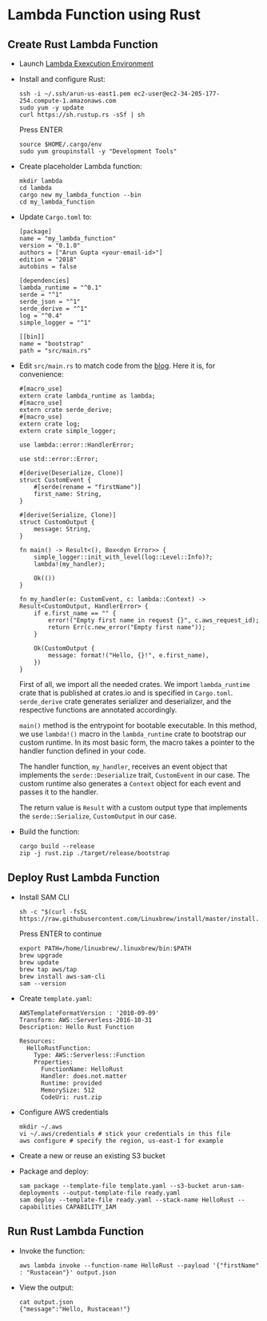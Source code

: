 # Lambda Function using Rust

## Create Rust Lambda Function

- Launch [Lambda Exexcution Environment](https://console.aws.amazon.com/ec2/v2/home#Images:visibility=public-images;search=amzn-ami-hvm-2017.03.1.20170812-x86_64-gp2)
- Install and configure Rust:

  ```
  ssh -i ~/.ssh/arun-us-east1.pem ec2-user@ec2-34-205-177-254.compute-1.amazonaws.com
  sudo yum -y update
  curl https://sh.rustup.rs -sSf | sh
  ```

  Press ENTER

  ```
  source $HOME/.cargo/env
  sudo yum groupinstall -y "Development Tools"
  ```

- Create placeholder Lambda function:

  ```
  mkdir lambda
  cd lambda
  cargo new my_lambda_function --bin
  cd my_lambda_function
  ```

- Update `Cargo.toml` to:

  ```
  [package]
  name = "my_lambda_function"
  version = "0.1.0"
  authors = ["Arun Gupta <your-email-id>"]
  edition = "2018"
  autobins = false

  [dependencies]
  lambda_runtime = "^0.1"
  serde = "^1"
  serde_json = "^1"
  serde_derive = "^1"
  log = "^0.4"
  simple_logger = "^1"

  [[bin]]
  name = "bootstrap"
  path = "src/main.rs"
  ```

- Edit `src/main.rs` to match code from the [blog](https://aws.amazon.com/blogs/opensource/rust-runtime-for-aws-lambda/). Here it is, for convenience:

  ```
  #[macro_use]
  extern crate lambda_runtime as lambda;
  #[macro_use]
  extern crate serde_derive;
  #[macro_use]
  extern crate log;
  extern crate simple_logger;

  use lambda::error::HandlerError;

  use std::error::Error;

  #[derive(Deserialize, Clone)]
  struct CustomEvent {
      #[serde(rename = "firstName")]
      first_name: String,
  }

  #[derive(Serialize, Clone)]
  struct CustomOutput {
      message: String,
  }

  fn main() -> Result<(), Box<dyn Error>> {
      simple_logger::init_with_level(log::Level::Info)?;
      lambda!(my_handler);

      Ok(())
  }

  fn my_handler(e: CustomEvent, c: lambda::Context) -> Result<CustomOutput, HandlerError> {
      if e.first_name == "" {
          error!("Empty first name in request {}", c.aws_request_id);
          return Err(c.new_error("Empty first name"));
      }

      Ok(CustomOutput {
          message: format!("Hello, {}!", e.first_name),
      })
  }
  ```

  First of all, we import all the needed crates. We import `lambda_runtime` crate that is published at crates.io and is specified in `Cargo.toml`. `serde_derive` crate generates serializer and deserializer, and the respective functions are annotated accordingly.

  `main()` method is the entrypoint for bootable executable. In this method, we use `lambda!()` macro in the `lambda_runtime` crate to bootstrap our custom runtime. In its most basic form, the macro takes a pointer to the handler function defined in your code. 

  The handler function, `my_handler`, receives an event object that implements the `serde::Deserialize` trait, `CustomEvent` in our case. The custom runtime also generates a `Context` object for each event and passes it to the handler. 

  The return value is `Result` with a custom output type that implements the `serde::Serialize`, `CustomOutput` in our case.

- Build the function:

  ```
  cargo build --release
  zip -j rust.zip ./target/release/bootstrap
  ```
  
## Deploy Rust Lambda Function

- Install SAM CLI

  ```
  sh -c "$(curl -fsSL https://raw.githubusercontent.com/Linuxbrew/install/master/install.sh)"
  ```

  Press ENTER to continue

  ```
  export PATH=/home/linuxbrew/.linuxbrew/bin:$PATH
  brew upgrade
  brew update
  brew tap aws/tap
  brew install aws-sam-cli
  sam --version
  ```

- Create `template.yaml`:

  ```
  AWSTemplateFormatVersion : '2010-09-09'
  Transform: AWS::Serverless-2016-10-31
  Description: Hello Rust Function

  Resources:
    HelloRustFunction:
      Type: AWS::Serverless::Function
      Properties:
        FunctionName: HelloRust
        Handler: does.not.matter
        Runtime: provided
        MemorySize: 512
        CodeUri: rust.zip
  ```

- Configure AWS credentials

  ```
  mkdir ~/.aws
  vi ~/.aws/credentials # stick your credentials in this file
  aws configure # specify the region, us-east-1 for example
  ```
  
- Create a new or reuse an existing S3 bucket
- Package and deploy:

  ```
  sam package --template-file template.yaml --s3-bucket arun-sam-deployments --output-template-file ready.yaml
  sam deploy --template-file ready.yaml --stack-name HelloRust --capabilities CAPABILITY_IAM
  ```
  
## Run Rust Lambda Function

- Invoke the function:

  ```
  aws lambda invoke --function-name HelloRust --payload '{"firstName" : "Rustacean"}' output.json
  ```

- View the output:

  ```
  cat output.json
  {"message":"Hello, Rustacean!"}
  ```

